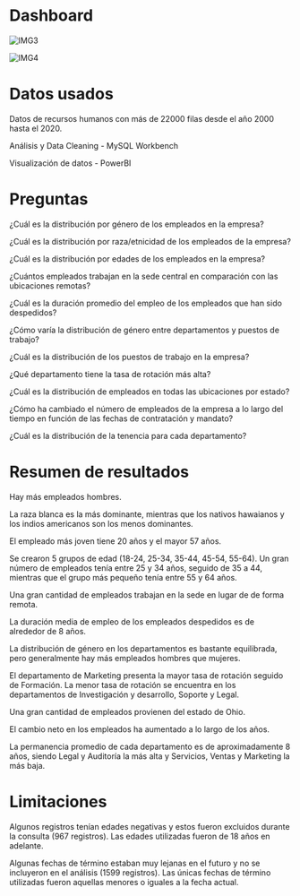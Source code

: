 # Dashboard
![IMG3](https://github.com/unipepe/Dashboard/assets/122136520/99597330-3714-46b3-8934-669b7347d9a1)

![IMG4](https://github.com/unipepe/Dashboard/assets/122136520/b7492b84-5515-4ea8-a99b-5bb28f9fcf09)

# Datos usados
Datos de recursos humanos con más de 22000 filas desde el año 2000 hasta el 2020. 

Análisis y Data Cleaning - MySQL Workbench 

Visualización de datos - PowerBI
# Preguntas
¿Cuál es la distribución por género de los empleados en la empresa?

¿Cuál es la distribución por raza/etnicidad de los empleados de la empresa?

¿Cuál es la distribución por edades de los empleados en la empresa?

¿Cuántos empleados trabajan en la sede central en comparación con las ubicaciones remotas?

¿Cuál es la duración promedio del empleo de los empleados que han sido despedidos?

¿Cómo varía la distribución de género entre departamentos y puestos de trabajo?

¿Cuál es la distribución de los puestos de trabajo en la empresa?

¿Qué departamento tiene la tasa de rotación más alta?

¿Cuál es la distribución de empleados en todas las ubicaciones por estado?

¿Cómo ha cambiado el número de empleados de la empresa a lo largo del tiempo en función de las fechas de contratación y mandato?

¿Cuál es la distribución de la tenencia para cada departamento?
# Resumen de resultados
Hay más empleados hombres.

La raza blanca es la más dominante, mientras que los nativos hawaianos y los indios americanos son los menos dominantes.

El empleado más joven tiene 20 años y el mayor 57 años.

Se crearon 5 grupos de edad (18-24, 25-34, 35-44, 45-54, 55-64). Un gran número de empleados tenía entre 25 y 34 años, seguido de 35 a 44, mientras que el grupo más pequeño tenía entre 55 y 64 años.

Una gran cantidad de empleados trabajan en la sede en lugar de de forma remota.

La duración media de empleo de los empleados despedidos es de alrededor de 8 años.

La distribución de género en los departamentos es bastante equilibrada, pero generalmente hay más empleados hombres que mujeres.

El departamento de Marketing presenta la mayor tasa de rotación seguido de Formación. La menor tasa de rotación se encuentra en los departamentos de Investigación y desarrollo, Soporte y Legal.

Una gran cantidad de empleados provienen del estado de Ohio.

El cambio neto en los empleados ha aumentado a lo largo de los años.

La permanencia promedio de cada departamento es de aproximadamente 8 años, siendo Legal y Auditoría la más alta y Servicios, Ventas y Marketing la más baja.
# Limitaciones
Algunos registros tenían edades negativas y estos fueron excluidos durante la consulta (967 registros). Las edades utilizadas fueron de 18 años en adelante.

Algunas fechas de término estaban muy lejanas en el futuro y no se incluyeron en el análisis (1599 registros). Las únicas fechas de término utilizadas fueron aquellas menores o iguales a la fecha actual.

